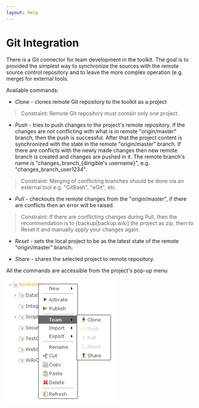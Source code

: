 ```yaml
---
layout: help
---
```


Git Integration
===

There is a Git connector for team development in the toolkit.
The goal is to provided the simplest way to synchronize the sources with the remote source control repository and to leave the more complex operation (e.g. merge) for external tools.

Available commands: 
*	*Clone* - clones remote Git repository to the toolkit as a project

> Constraint: Remote Git repository must contain only one project.

*	*Push* - tries to push changes to the project's remote repository. If the changes are not conflicting with what is in remote "origin/master" branch, then the push is successful. After that the project content is synchronized with the state in the remote "origin/master" branch. 
If there are conflicts with the newly made changes then new remote branch is created and changes are pushed in it. The remote branch's name is "changes_branch_{dirigible's username}", e.g. "changes_branch_user1234".

> Constraint: Merging of conflicting branches should be done via an external tool e.g. "GitBash", "eGit", etc.

*	*Pull* - checkouts the remote changes from the "origin/master", if there are conflicts then an error will be raised.

> Constraint: If there are conflicting changes during Pull, then the recommendation is to [backup|backup.wiki] the project as zip, then to Reset it and manually apply your changes again.


*	*Reset* - sets the local project to be as the latest state of the remote "origin/master" branch.

*	*Share* - shares the selected project to remote repository.



All the commands are accessible from the project's pop-up menu

![Git](../samples/bookstore/101_books_git.png)
